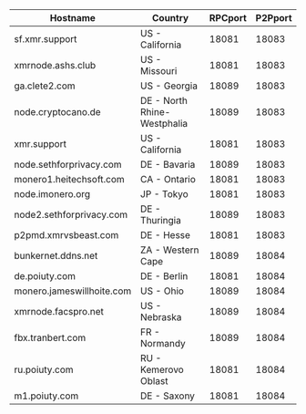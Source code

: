 Hostname | Country | RPCport | P2Pport
--- | --- | --- | ---
sf.xmr.support | US - California | 18081 | 18083
xmrnode.ashs.club | US - Missouri | 18081 | 18083
ga.clete2.com | US - Georgia | 18089 | 18083
node.cryptocano.de | DE - North Rhine-Westphalia | 18089 | 18083
xmr.support | US - California | 18081 | 18083
node.sethforprivacy.com | DE - Bavaria | 18089 | 18083
monero1.heitechsoft.com | CA - Ontario | 18081 | 18083
node.imonero.org | JP - Tokyo | 18081 | 18083
node2.sethforprivacy.com | DE - Thuringia | 18089 | 18083
p2pmd.xmrvsbeast.com | DE - Hesse | 18081 | 18083
bunkernet.ddns.net | ZA - Western Cape | 18089 | 18084
de.poiuty.com | DE - Berlin | 18081 | 18084
monero.jameswillhoite.com | US - Ohio | 18089 | 18084
xmrnode.facspro.net | US - Nebraska | 18089 | 18084
fbx.tranbert.com | FR - Normandy | 18089 | 18084
ru.poiuty.com | RU - Kemerovo Oblast | 18081 | 18084
m1.poiuty.com | DE - Saxony | 18081 | 18084
